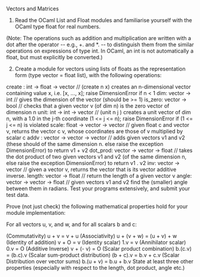 Vectors and Matrices


1. Read the OCaml List and Float modules and familiarise yourself with the OCaml type float for real numbers.  

(Note: The operations such as addition and multiplication are written with a dot after the operator -- e.g.,  +. and *.  -- to distinguish them from the similar operations on expressions of type  int.   In OCaml, an int is not automatically a float, but must explicitly be converted.)

2. Create a module for vectors using lists of floats as the representation form (type vector = float list), with the following operations:

create : int -> float  -> vector // (create n x) creates an n-dimensional vector containing value x, i.e. [x, ..., x]; raise  DimensionError if n < 1
dim:  vector -> int // gives the dimension of the vector (should be >= 1)
is_zero:  vector -> bool  //  checks that a given  vector v (of dim n) is the zero vector of dimension n
unit: int -> int -> vector // (unit n  j ) creates a unit vector of dim n, with a 1.0 in the j-th coordinate  (1 <= j <= n); raise DimensionError if (1 <= j <= n) is violated
scale: float -> vector -> vector // given float c and vector v, returns the vector  c v, whose coordinates are those of v multiplied by scalar c
addv : vector -> vector -> vector //  adds given vectors v1 and v2 (these should of the same dimension n. else raise the exception DimensionError) to return  v1 + v2
dot_prod: vector -> vector -> float // takes the dot product of two given vectors v1 and v2 (of the same dimension n, else raise the exception DimensionError)  to return  v1 . v2 
inv: vector -> vector //  given a vector  v, returns the vector that is its vector additive inverse. 
length: vector -> float // return the length of a given vector v
angle: vector -> vector -> float // given vectors v1 and v2 find the (smaller) angle between them in radians. 
Test your programs extensively, and submit your test data. 



Prove (not just check) the following mathematical properties hold for your module implementation:

For all vectors u, v, and w, and for all scalars b and c:

 (Commutativity)  u + v = v + u
 (Associativity) u + (v + w) = (u + v) + w
(Identity of addition)  v + O = v
(Identity scalar)  1.v = v
(Annihilator scalar)  0.v = O
(Additive Inverse)  v + (- v) = O
(Scalar product combination)  b.(c.v) = (b.c).v
(Scalar sum-product distribution)  (b + c).v = b.v + c.v
(Scalar Distribution over vector sums)  b.(u + v) = b.u + b.v
State at least three other properties (especially with respect to the length, dot product, angle etc.)